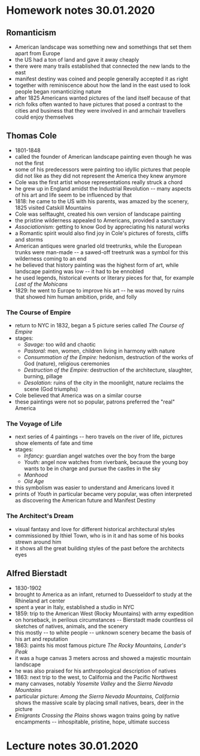 # Homework notes 30.01.2020

## Romanticism

- American landscape was something new and somethings that set them apart from
Europe
- the US had a ton of land and gave it away cheaply
- there were many trails established that connected the new lands to the east
- manifest destiny was coined and people generally accepted it as right
- together with reminiscence about how the land in the east used to look people
began romanticizing nature
- after 1825 Americans wanted pictures of the land itself because of that
- rich folks often wanted to have pictures that posed a contrast to the cities
and business that they were involved in and armchair travellers could enjoy
themselves

## Thomas Cole

- 1801-1848
- called the founder of American landscape painting even though he was not the
first
- some of his predecessors were painting too idyllic pictures that people did
not like as they did not represent the America they knew anymore
- Cole was the first artist whose representations really struck a chord
- he grew up in England amidst the Industrial Revolution -- many aspects of his
art and life seem to be influenced by that
- 1818: he came to the US with his parents, was amazed by the scenery, 1825 
visited Catskill Mountains
- Cole was selftaught, created his own version of landscape painting
- the pristine wilderness appealed to Americans, provided a sanctuary
- _Associationism:_ getting to know God by appreciating his natural works
- a Romantic spirit would also find joy in Cole's pictures of forests, cliffs
and storms
- American antiques were gnarled old treetrunks, while the European trunks were
man-made -- a sawed-off treetrunk was a symbol for this wilderness coming to an
end
- he believed that history painting was the highest form of art, while
landscape painting was low -- it had to be ennobled
- he used legends, historical events or literary pieces for that, for example
_Last of the Mohicans_
- 1829: he went to Europe to improve his art -- he was moved by ruins that
showed him human ambition, pride, and folly

### The Course of Empire

- return to NYC in 1832, began a 5 picture series called _The Course of Empire_
- stages: 
    - _Savage:_ too wild and chaotic
    - _Pastoral:_ men, women, children living in harmony with nature
    - _Consummation of the Empire:_ hedonism, destruction of the works of God
    (nature), religious ceremonies
    - _Destruction of the Empire:_ destruction of the architecture, slaughter,
    burning, pillage
    - _Desolation:_ ruins of the city in the moonlight, nature reclaims the
    scene (God triumphs)
- Cole believed that America was on a similar course
- these paintings were not so popular, patrons preferred the "real" America

### The Voyage of Life

- next series of 4 paintings -- hero travels on the river of life, pictures
show elements of fate and time
- stages:
    - _Infancy:_ guardian angel watches over the boy from the barge
    - _Youth:_ angel now watches from riverbank, because the young boy wants to
    be in charge and pursue the castles in the sky
    - _Manhood_
    - _Old Age_
- this symbolism was easier to understand and Americans loved it
- prints of _Youth_ in particular became very popular, was often interpreted
as discovering the American future and Manifest Destiny

### The Architect's Dream

- visual fantasy and love for different historical architectural styles
- commissioned by Ithiel Town, who is in it and has some of his books strewn
around him
- it shows all the great building styles of the past before the architects eyes

## Alfred Bierstadt

- 1830-1902
- brought to America as an infant, returned to Duesseldorf to study at the
Rhineland art center
- spent a year in Italy, established a studio in NYC
- 1859: trip to the American West (Rocky Mountains) with army expedition
- on horseback, in perilous circumstances -- Bierstadt made countless
oil sketches of natives, animals, and the scenery
- this mostly -- to white people -- unknown scenery became the basis of his art
and reputation
- 1863: paints his most famous picture _The Rocky Mountains, Lander's Peak_
- it was a huge canvas 3 meters across and showed a majestic mountain landscape
- he was also praised for his anthropological description of natives
- 1863: next trip to the west, to California and the Pacific Northwest
- many canvases, notably _Yosemite Valley_ and the _Sierra Nevada Mountains_
- particular picture: _Among the Sierra Nevada Mountains, California_ shows the
massive scale by placing small natives, bears, deer in the picture
- _Emigrants Crossing the Plains_ shows wagon trains going by native
encampments -- inhospitable, pristine, hope, ultimate success

# Lecture notes 30.01.2020
